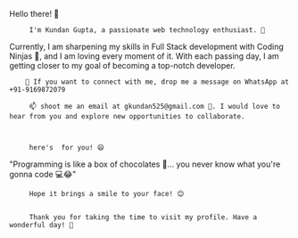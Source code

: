 Hello there! 👋 

         I'm Kundan Gupta, a passionate web technology enthusiast. 👀 

Currently, I am sharpening my skills in Full Stack development with Coding Ninjas 🌱, and I am loving every moment of it. With each passing day, I am getting closer to my goal of becoming a top-notch developer.


        📱 If you want to connect with me, drop me a message on WhatsApp at +91-9169872079 

         📫 shoot me an email at gkundan525@gmail.com 🐌. I would love to hear from you and explore new opportunities to collaborate.



         here's  for you! 😄

  "Programming is like a box of chocolates 🍫... you never know what you're gonna code 💻😂"

         Hope it brings a smile to your face! 😊


         Thank you for taking the time to visit my profile. Have a wonderful day! 👻
<!---
gkundan/gkundan is a ✨ special ✨ repository because its `README.md` (this file) appears on your GitHub profile.
You can click the Preview link to take a look at your changes.
--->
